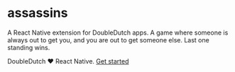 # assassins

A React Native extension for DoubleDutch apps. A game where someone is always
out to get you, and you are out to get someone else. Last one standing wins.

DoubleDutch ❤️ React Native. [Get started](https://doubledutch.github.io/rn/)
